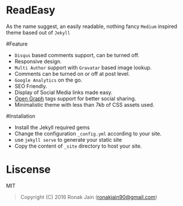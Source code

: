 # ReadEasy

As the name suggest, an easily readable, nothing fancy `Medium` inspired theme based out of `Jekyll`

#Feature

  * `Disqus` based comments support, can be turned off.
  *  Responsive design.
  * `Multi Author` support with `Gravatar` based image lookup.
  *  Comments can be turned on or off at post level.
  *  `Google Analytics` on the go.
  *  SEO Friendly.
  *  Display of Social Media links made easy.
  *  [Open Graph](https://developers.facebook.com/docs/opengraph/) tags support for better social sharing.
  *  Minimalistic theme with less than 7kb of CSS assets used.
  

#Installation

  * Install the Jekyll required gems
  * Change the configuration `_config.yml` according to your site.
  * use `jekyll serve` to generate your static site
  * Copy the content of `_site` directory to host your site.
  
# Liscense
  
  MIT
  
> Copyright (C) 2016 Ronak Jain (ronakjain90@gmail.com)
  
